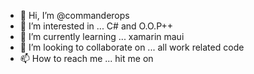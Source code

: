 - 👋 Hi, I’m @commanderops
- 👀 I’m interested in ... C# and O.O.P++
- 🌱 I’m currently learning ... xamarin maui
- 💞️ I’m looking to collaborate on ... all work related code
- 📫 How to reach me ... hit me on 

<!---
commanderops/commanderops is a ✨ special ✨ repository because its `README.md` (this file) appears on your GitHub profile.
You can click the Preview link to take a look at your changes.
--->
